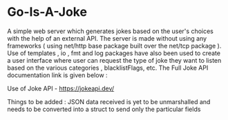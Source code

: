 # Go-Is-A-Joke
A simple web server which generates jokes based on the user's choices with the help of an external API. The server is made without using any frameworks ( using net/http base package built over the net/tcp package ). Use of templates , io , fmt and log packages have also been used to create a user interface where user can request the type of joke they 
want to listen based on the various categories , blacklistFlags, etc. The Full Joke API documentation link is given below : 

Use of Joke API - https://jokeapi.dev/

Things to be added : JSON data received is yet to be unmarshalled and needs to be converted into a struct to send only the particular fields
